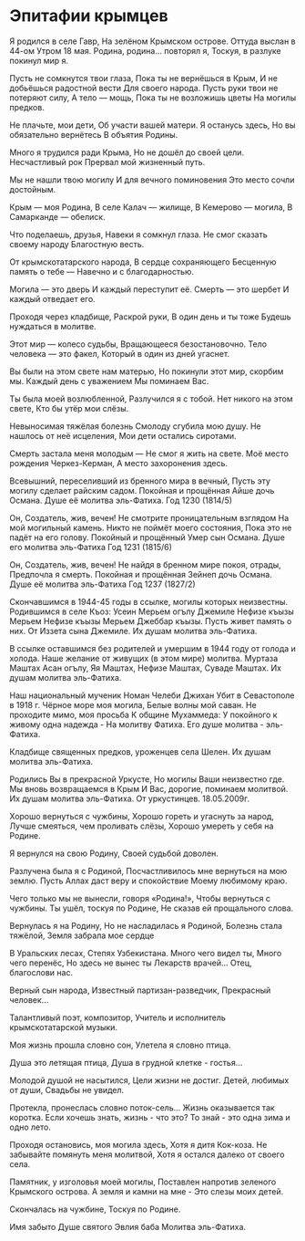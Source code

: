 # Эпитафии крымцев

Я родился в селе Гавр,
На зелёном Крымском острове.
Оттуда выслан в 44-ом Утром 18 мая.
Родина, родина... повторял я,
Тоскуя, в разлуке покинул мир я.

Пусть не сомкнутся твои глаза, 
Пока ты не вернёшься в Крым,
И не добьёшься радостной вести 
Для своего народа.
Пусть руки твои не потеряют силу, 
А тело — мощь,
Пока ты не возложишь цветы 
На могилы предков.

Не плачьте, мои дети,
Об участи вашей матери.
Я останусь здесь,
Но вы обязательно вернётесь 
В объятия Родины.

Много я трудился ради Крыма, 
Но не дошёл до своей цели.
Несчастливый рок
Прервал мой жизненный путь.


Мы не нашли твою могилу 
И для вечного поминовения 
Это место сочли достойным.

Крым — моя Родина,
В селе Калач — жилище,
В Кемерово — могила,
В Самарканде — обелиск.

Что поделаешь, друзья,
Навеки я сомкнул глаза.
Не смог сказать своему народу 
Благостную весть.

От крымскотатарского народа,
В сердце сохраняющего 
Бесценную память о тебе —
Навечно и с благодарностью.

Могила — это дверь 
И каждый переступит её.
Смерть — это шербет 
И каждый отведает его.

Проходя через кладбище, 
Раскрой руки,
В один день и ты тоже 
Будешь нуждаться в молитве.

Этот мир — колесо судьбы,
Вращающееся безостановочно.
Тело человека — это факел,
Который в один из дней угаснет.

Вы были на этом свете нам матерью,
Но покинули этот мир, скорбим мы.
Каждый день с уважением 
Мы поминаем Вас.

Ты была моей возлюбленной, 
Разлучился я с тобой.
Нет никого на этом свете,
Кто бы утёр мои слёзы.

Невыносимая тяжёлая болезнь 
Смолоду сгубила мою душу.
Не нашлось от неё исцеления,
Мои дети остались сиротами.

Смерть застала меня молодым —
Не смог я жить на свете.
Моё место рождения 
Черкез-Керман,
А место захоронения здесь.

Всевышний, переселивший из бренного мира в вечный,
Пусть эту могилу сделает райским садом. 
Покойная и прощённая Айше дочь Османа.
Душе её молитва эль-Фатиха.
Год 1230 (1814/5)

Он, Создатель, жив, вечен!
Не смотрите проницательным взглядом 
На мой могильный камень.
Никто не поймёт моего состояния,
Пока это не падёт на его голову. 
Покойный и прощённый 
Умер сын Османа.
Душе его молитва эль-Фатиха
Год 1231 (1815/6)

Он, Создатель, жив, вечен!
Не найдя в бренном мире покоя, отрады,
Предпочла я смерть.
Покойная и прощённая Зейнеп дочь Османа.
Душе её молитва эль-Фатиха
Год 1237 (1827/2)


Скончавшимся в 1944-45 годы в ссылке, 
могилы которых неизвестны.
Родившимся в селе Къоз:
Усеин Мерьем огълу 
Джемиле Нефизе къызы 
Мерьем Нефизе къызы
Мерьем Джеббар къызы.
Пусть живет память о них.
От Иззета сына Джемиле.
Их душам молитва эль-Фатиха.

В ссылке оставшимся без родителей и 
умершим в 1944 году от голода и холода.
Наше желание от живущих (в этом мире) молитва. 
Муртаза Маштах Асан огълу,
Яя Маштах, Нефизе Маштах, Суваде Маштах.
Их душам молитва эль-Фатиха.

Наш национальный мученик 
Номан Челеби Джихан 
Убит в Севастополе в 1918 г.
Чёрное море моя могила,
Белые волны мой саван.
Не проходите мимо, моя просьба 
К общине Мухаммеда:
У покойного к живому одна надежда - 
На молитву Фатиха.
Его душе молитва - эль-Фатиха.

Кладбище священных предков, 
уроженцев села Шелен.
Их душам молитва эль-Фатиха.

Родились Вы в прекрасной Уркусте,
Но могилы Ваши неизвестно где.
Мы вновь возвращаемся в Крым 
И Вас, дорогие, поминаем молитвой.
Их душам молитва эль-Фатиха.
От уркустинцев. 18.05.2009г.

Хорошо вернуться с чужбины,
Хорошо гореть и угаснуть за народ,
Лучше смеяться, чем проливать слёзы,
Хорошо умереть у себя на Родине.

Я вернулся на свою Родину,
Своей судьбой доволен.

Разлучена была я с Родиной,
Посчастливилось мне вернуться на мою землю. 
Пусть Аллах даст веру и спокойствие 
Моему любимому краю.

Чего только мы не вынесли, говоря «Родина!», 
Чтобы вернуться с чужбины.
Ты ушёл, тоскуя по Родине,
Не сказав ей прощального слова.

Вернулась я на Родину,
Но не насладилась я Родиной,
Болезнь стала тяжёлой,
Земля забрала мое сердце

В Уральских лесах,
Степях Узбекистана.
Много чего видел ты,
Много чего перенёс,
Но здесь не вынес ты 
Лекарств врачей...
Отец, благослови нас.

Верный сын народа,
Известный партизан-разведчик,
Прекрасный человек...

Талантливый поэт, композитор,
Учитель и исполнитель крымскотатарской музыки.

Моя жизнь прошла словно сон,
Улетела я словно птица.

Душа это летящая птица,
Душа в грудной клетке - гостья...

Молодой душой не насытился,
Цели жизни не достиг.
Детей, любимых от души,
Свадьбы не увидел.

Протекла, пронеслась словно поток-сель...
Жизнь оказывается так коротка.
Если хочешь знать, жизнь - что это?
То знай - это одна зима и одно лето.

Проходя остановись, моя могила здесь,
Хотя я дитя Кок-коза.
Не забывайте помянуть меня молитвой,
Хотя я остался далеко от своего села.

Памятник, у изголовья моей могилы,
Поставлен напротив зеленого Крымского острова.
А земля и камни на мне - 
Это слезы моих детей.

Скончалась на чужбине,
Тоскуя по Родине.

Имя забыто
Душе святого Эвлия баба 
Молитва эль-Фатиха.

